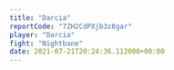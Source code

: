 ```yaml
---
title: "Darcia"
reportCode: "7ZH2CdPXjb3z8gar"
player: "Darcia"
fight: "Nightbane"
date: 2021-07-21T20:24:36.112000+00:00
---
```

